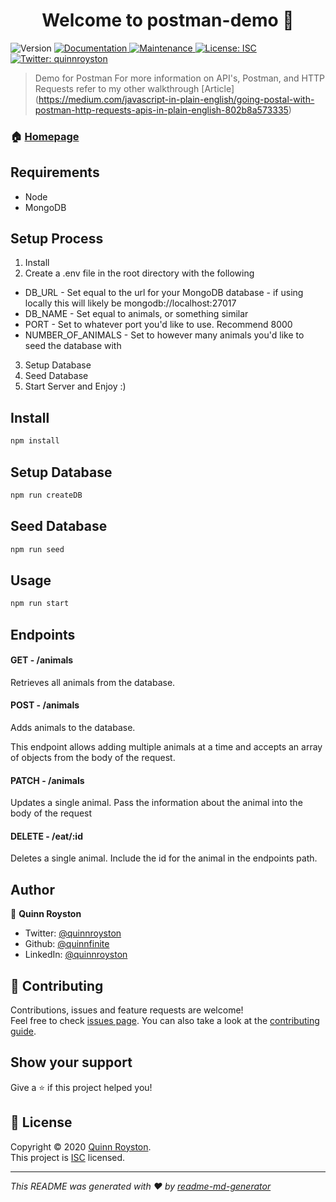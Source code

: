 <h1 align="center">Welcome to postman-demo 👋</h1>
<p>
  <img alt="Version" src="https://img.shields.io/badge/version-1.0.0-blue.svg?cacheSeconds=2592000" />
  <a href="https://github.com/quinnfinite/postman-demo#readme" target="_blank">
    <img alt="Documentation" src="https://img.shields.io/badge/documentation-yes-brightgreen.svg" />
  </a>
  <a href="https://github.com/quinnfinite/postman-demo/graphs/commit-activity" target="_blank">
    <img alt="Maintenance" src="https://img.shields.io/badge/Maintained%3F-yes-green.svg" />
  </a>
  <a href="https://github.com/quinnfinite/postman-demo/blob/master/LICENSE" target="_blank">
    <img alt="License: ISC" src="https://img.shields.io/github/license/quinnfinite/postman-demo" />
  </a>
  <a href="https://twitter.com/quinnroyston" target="_blank">
    <img alt="Twitter: quinnroyston" src="https://img.shields.io/twitter/follow/quinnroyston.svg?style=social" />
  </a>
</p>

> Demo for Postman
> For more information on API's, Postman, and HTTP Requests refer to my other walkthrough [Article] (https://medium.com/javascript-in-plain-english/going-postal-with-postman-http-requests-apis-in-plain-english-802b8a573335)

### 🏠 [Homepage](https://github.com/quinnfinite/postman-demo#readme)

## Requirements
  - Node
  - MongoDB

## Setup Process
1. Install
2. Create a .env file in the root directory with the following
  - DB_URL - Set equal to the url for your MongoDB database - if using locally this will likely be mongodb://localhost:27017
  - DB_NAME - Set equal to animals, or something similar
  - PORT - Set to whatever port you'd like to use. Recommend 8000
  - NUMBER_OF_ANIMALS - Set to however many animals you'd like to seed the database with
3. Setup Database
4. Seed Database
5. Start Server and Enjoy :)


## Install

```sh
npm install
```

## Setup Database
```sh
npm run createDB
```
## Seed Database
```sh
npm run seed
```

## Usage

```sh
npm run start
```

## Endpoints
#### GET - /animals
Retrieves all animals from the database. 

#### POST - /animals
Adds animals to the database. 

This endpoint allows adding multiple animals at a time and accepts an array of objects from the body of the request.

#### PATCH - /animals
Updates a single animal. Pass the information about the animal into the body of the request

#### DELETE - /eat/:id
Deletes a single animal. Include the id for the animal in the endpoints path.


## Author

👤 **Quinn Royston**

* Twitter: [@quinnroyston](https://twitter.com/quinnroyston)
* Github: [@quinnfinite](https://github.com/quinnfinite)
* LinkedIn: [@quinnroyston](https://linkedin.com/in/quinnroyston)

## 🤝 Contributing

Contributions, issues and feature requests are welcome!<br />Feel free to check [issues page](https://github.com/quinnfinite/postman-demo/issues). You can also take a look at the [contributing guide](https://github.com/quinnfinite/postman-demo/blob/master/CONTRIBUTING.md).

## Show your support

Give a ⭐️ if this project helped you!

## 📝 License

Copyright © 2020 [Quinn Royston](https://github.com/quinnfinite).<br />
This project is [ISC](https://github.com/quinnfinite/postman-demo/blob/master/LICENSE) licensed.

***
_This README was generated with ❤️ by [readme-md-generator](https://github.com/kefranabg/readme-md-generator)_